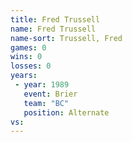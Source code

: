 ```yaml
---
title: Fred Trussell
name: Fred Trussell
name-sort: Trussell, Fred
games: 0
wins: 0
losses: 0
years:
 - year: 1989
   event: Brier
   team: "BC"
   position: Alternate
vs:
---
```


